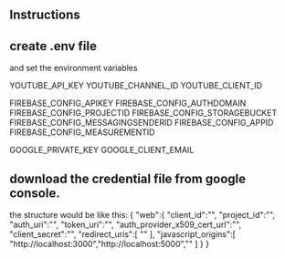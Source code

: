 ## Instructions
## create .env file

and set the environment variables

YOUTUBE_API_KEY
YOUTUBE_CHANNEL_ID
YOUTUBE_CLIENT_ID

FIREBASE_CONFIG_APIKEY
FIREBASE_CONFIG_AUTHDOMAIN
FIREBASE_CONFIG_PROJECTID
FIREBASE_CONFIG_STORAGEBUCKET
FIREBASE_CONFIG_MESSAGINGSENDERID
FIREBASE_CONFIG_APPID
FIREBASE_CONFIG_MEASUREMENTID

GOOGLE_PRIVATE_KEY
GOOGLE_CLIENT_EMAIL

## download the credential file from google console.
the structure would be like this:
{
  "web":{
    "client_id":"",
    "project_id":"",
    "auth_uri":"",
    "token_uri":"",
    "auth_provider_x509_cert_url":"",
    "client_secret":"",
    "redirect_uris":[
      ""
    ],
    "javascript_origins":[
      "http://localhost:3000","http://localhost:5000",""
    ]
  }
}
